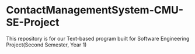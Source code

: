 # ContactManagementSystem-CMU-SE-Project
This repository is for our Text-based program built for Software Engineering Project(Second Semester, Year 1)
